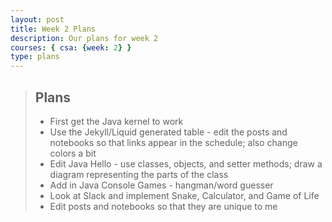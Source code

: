 ```yaml
---
layout: post
title: Week 2 Plans
description: Our plans for week 2
courses: { csa: {week: 2} }
type: plans
---
```

> ## Plans
> - First get the Java kernel to work
> - Use the Jekyll/Liquid generated table - edit the posts and notebooks so that links appear in the schedule; also change colors a bit
> - Edit Java Hello - use classes, objects, and setter methods; draw a diagram representing the parts of the class
> - Add in Java Console Games - hangman/word guesser
> - Look at Slack and implement Snake, Calculator, and Game of Life
> - Edit posts and notebooks so that they are unique to me